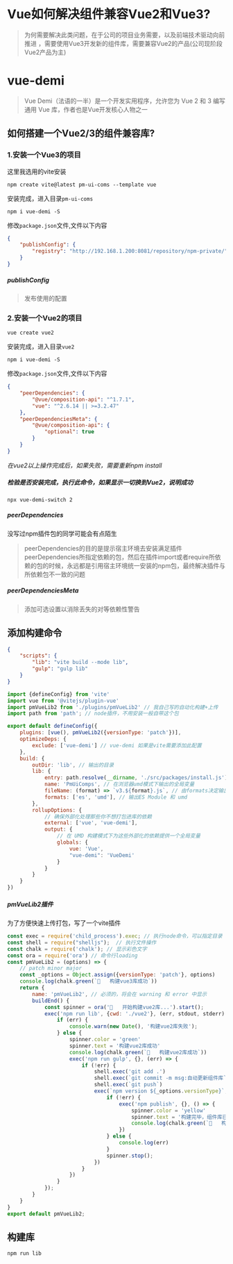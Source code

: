 # Vue如何解决组件兼容Vue2和Vue3?

> 为何需要解决此类问题，在于公司的项目业务需要，以及前端技术驱动向前推进 ，需要使用Vue3开发新的组件库，需要兼容Vue2的产品(公司现阶段Vue2产品为主)

# vue-demi

> Vue Demi（法语的一半）是一个开发实用程序，允许您为 Vue 2 和 3 编写通用 Vue 库，作者也是Vue开发核心人物之一

## 如何搭建一个Vue2/3的组件兼容库?

### 1.安装一个Vue3的项目

这里我选用的vite安装

```shell
npm create vite@latest pm-ui-coms --template vue
```

安装完成，进入目录`pm-ui-coms`

```shell
npm i vue-demi -S
```

修改`package.json`文件,文件以下内容

```json
{
    "publishConfig": {
        "registry": "http://192.168.1.200:8081/repository/npm-private/"
    }
}
```

##### publishConfig

> 发布使用的配置

### 2.安装一个Vue2的项目

```shell
vue create vue2
```

安装完成，进入目录`vue2`

```shell
npm i vue-demi -S
```

修改`package.json`文件,文件以下内容

```json
{
    "peerDependencies": {
        "@vue/composition-api": "^1.7.1",
        "vue": "^2.6.14 || >=3.2.47"
    },
    "peerDependenciesMeta": {
        "@vue/composition-api": {
            "optional": true
        }
    }
}
```

*在vue2以上操作完成后，如果失败，需要重新npm install*

##### 检验是否安装完成，执行此命令，如果显示一切换到Vue2，说明成功

```shell
npx vue-demi-switch 2
```

##### peerDependencies

没写过npm插件包的同学可能会有点陌生
> peerDependencies的目的是提示宿主环境去安装满足插件peerDependencies所指定依赖的包，然后在插件import或者require所依赖的包的时候，永远都是引用宿主环境统一安装的npm包，最终解决插件与所依赖包不一致的问题

##### peerDependenciesMeta

> 添加可选设置以消除丢失的对等依赖性警告

## 添加构建命令

```json
{
    "scripts": {
        "lib": "vite build --mode lib",
        "gulp": "gulp lib"
    }
}
```

```javascript
import {defineConfig} from 'vite'
import vue from '@vitejs/plugin-vue'
import pmVueLib2 from './plugins/pmVueLib2' // 我自己写的自动化构建+上传
import path from 'path'; // node插件，不用安装一般自带这个包

export default defineConfig({
    plugins: [vue(), pmVueLib2({versionType: 'patch'})],
    optimizeDeps: {
        exclude: ['vue-demi'] // vue-demi 如果是vite需要添加此配置
    },
    build: {
        outDir: 'lib', // 输出的目录
        lib: {
            entry: path.resolve(__dirname, './src/packages/install.js'), // 入口文件
            name: 'PmUiComps', // 在浏览器umd模式下输出的全局变量
            fileName: (format) => `v3.${format}.js`, // 由formats决定输出的文件后缀名
            formats: ['es', 'umd'], // 输出ES Module 和 umd
        },
        rollupOptions: {
            // 确保外部化处理那些你不想打包进库的依赖
            external: ['vue', 'vue-demi'],
            output: {
                // 在 UMD 构建模式下为这些外部化的依赖提供一个全局变量
                globals: {
                    vue: 'Vue',
                    "vue-demi": 'VueDemi'
                }
            }
        }
    }
})

```

##### pmVueLib2插件

为了方便快速上传打包，写了一个vite插件

```javascript
const exec = require('child_process').exec; // 执行node命令，可以指定目录
const shell = require("shelljs");  // 执行文件操作
const chalk = require('chalk'); // 显示彩色文字
const ora = require('ora') // 命令行loading
const pmVueLib2 = (options) => {
    // patch minor major
    const _options = Object.assign({versionType: 'patch'}, options)
    console.log(chalk.green(`🚀   构建vue3库成功`))
    return {
        name: 'pmVueLib2', // 必须的，将会在 warning 和 error 中显示
        buildEnd() {
            const spinner = ora('🚀   开始构建vue2库...').start();
            exec('npm run lib', {cwd: './vue2'}, (err, stdout, stderr) => {
                if (err) {
                    console.warn(new Date(), '构建vue2库失败');
                } else {
                    spinner.color = 'green'
                    spinner.text = '构建vue2库成功'
                    console.log(chalk.green(`🚀   构建vue2库成功`))
                    exec('npm run gulp', {}, (err) => {
                        if (!err) {
                            shell.exec('git add .')
                            shell.exec(`git commit -m msg:自动更新组件库`)
                            shell.exec(`git push`)
                            exec(`npm version ${_options.versionType}`, {}, (err) => {
                                if (!err) {
                                    exec('npm publish', {}, () => {
                                        spinner.color = 'yellow'
                                        spinner.text = '构建完毕，组件库已成功上传npm仓库'
                                        console.log(chalk.green(`🚀   构建完毕，组件库已成功上传npm仓库`))
                                    })
                                } else {
                                    console.log(err)
                                }
                                spinner.stop();
                            })
                        }
                    })
                }
            });
        }
    }
}
export default pmVueLib2;
```

## 构建库
```shell
npm run lib
```
